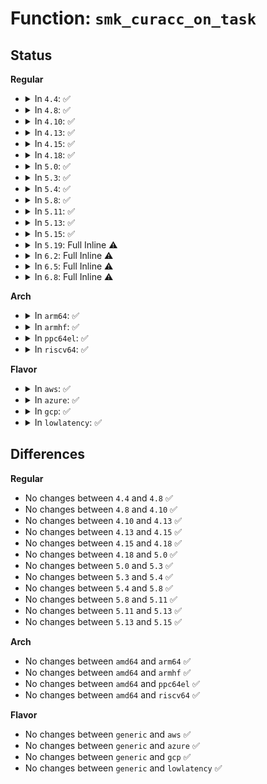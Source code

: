 # Function: <code>smk_curacc_on_task</code>

## Status
<b>Regular</b>
<ul>
<li>
<details>
<summary>In <code>4.4</code>: ✅</summary>

```c
int smk_curacc_on_task(struct task_struct *p, int access, const char *caller);
```

**Collision:** Unique Static

**Inline:** No

**Transformation:** False

**Instances:**

```
In security/smack/smack_lsm.c (ffffffff8135eee0)
Location: security/smack/smack_lsm.c:2090
Inline: False
Direct callers:
  - security/smack/smack_lsm.c:smack_task_movememory
  - security/smack/smack_lsm.c:smack_task_getscheduler
  - security/smack/smack_lsm.c:smack_task_setscheduler
  - security/smack/smack_lsm.c:smack_task_getioprio
  - security/smack/smack_lsm.c:smack_task_setioprio
  - security/smack/smack_lsm.c:smack_task_setnice
  - security/smack/smack_lsm.c:smack_task_getsid
  - security/smack/smack_lsm.c:smack_task_getpgid
  - security/smack/smack_lsm.c:smack_task_setpgid
```
**Symbols:**

```
ffffffff8135eee0-ffffffff8135ef64: smk_curacc_on_task (STB_LOCAL)
```
</details>
</li>
<li>
<details>
<summary>In <code>4.8</code>: ✅</summary>

```c
int smk_curacc_on_task(struct task_struct *p, int access, const char *caller);
```

**Collision:** Unique Static

**Inline:** No

**Transformation:** False

**Instances:**

```
In security/smack/smack_lsm.c (ffffffff813953f0)
Location: security/smack/smack_lsm.c:2106
Inline: False
Direct callers:
  - security/smack/smack_lsm.c:smack_task_movememory
  - security/smack/smack_lsm.c:smack_task_getscheduler
  - security/smack/smack_lsm.c:smack_task_setscheduler
  - security/smack/smack_lsm.c:smack_task_getioprio
  - security/smack/smack_lsm.c:smack_task_setioprio
  - security/smack/smack_lsm.c:smack_task_setnice
  - security/smack/smack_lsm.c:smack_task_getsid
  - security/smack/smack_lsm.c:smack_task_getpgid
  - security/smack/smack_lsm.c:smack_task_setpgid
```
**Symbols:**

```
ffffffff813953f0-ffffffff81395474: smk_curacc_on_task (STB_LOCAL)
```
</details>
</li>
<li>
<details>
<summary>In <code>4.10</code>: ✅</summary>

```c
int smk_curacc_on_task(struct task_struct *p, int access, const char *caller);
```

**Collision:** Unique Static

**Inline:** No

**Transformation:** False

**Instances:**

```
In security/smack/smack_lsm.c (ffffffff813abb80)
Location: security/smack/smack_lsm.c:2097
Inline: False
Direct callers:
  - security/smack/smack_lsm.c:smack_task_movememory
  - security/smack/smack_lsm.c:smack_task_getscheduler
  - security/smack/smack_lsm.c:smack_task_setscheduler
  - security/smack/smack_lsm.c:smack_task_getioprio
  - security/smack/smack_lsm.c:smack_task_setioprio
  - security/smack/smack_lsm.c:smack_task_setnice
  - security/smack/smack_lsm.c:smack_task_getsid
  - security/smack/smack_lsm.c:smack_task_getpgid
  - security/smack/smack_lsm.c:smack_task_setpgid
```
**Symbols:**

```
ffffffff813abb80-ffffffff813abc04: smk_curacc_on_task (STB_LOCAL)
```
</details>
</li>
<li>
<details>
<summary>In <code>4.13</code>: ✅</summary>

```c
int smk_curacc_on_task(struct task_struct *p, int access, const char *caller);
```

**Collision:** Unique Static

**Inline:** No

**Transformation:** False

**Instances:**

```
In security/smack/smack_lsm.c (ffffffff813c3ba0)
Location: security/smack/smack_lsm.c:2023
Inline: False
Direct callers:
  - security/smack/smack_lsm.c:smack_task_movememory
  - security/smack/smack_lsm.c:smack_task_getscheduler
  - security/smack/smack_lsm.c:smack_task_setscheduler
  - security/smack/smack_lsm.c:smack_task_getioprio
  - security/smack/smack_lsm.c:smack_task_setioprio
  - security/smack/smack_lsm.c:smack_task_setnice
  - security/smack/smack_lsm.c:smack_task_getsid
  - security/smack/smack_lsm.c:smack_task_getpgid
  - security/smack/smack_lsm.c:smack_task_setpgid
```
**Symbols:**

```
ffffffff813c3ba0-ffffffff813c3c2c: smk_curacc_on_task (STB_LOCAL)
```
</details>
</li>
<li>
<details>
<summary>In <code>4.15</code>: ✅</summary>

```c
int smk_curacc_on_task(struct task_struct *p, int access, const char *caller);
```

**Collision:** Unique Static

**Inline:** No

**Transformation:** False

**Instances:**

```
In security/smack/smack_lsm.c (ffffffff813e9ef0)
Location: security/smack/smack_lsm.c:1992
Inline: False
Direct callers:
  - security/smack/smack_lsm.c:smack_task_movememory
  - security/smack/smack_lsm.c:smack_task_getscheduler
  - security/smack/smack_lsm.c:smack_task_setscheduler
  - security/smack/smack_lsm.c:smack_task_getioprio
  - security/smack/smack_lsm.c:smack_task_setioprio
  - security/smack/smack_lsm.c:smack_task_setnice
  - security/smack/smack_lsm.c:smack_task_getsid
  - security/smack/smack_lsm.c:smack_task_getpgid
  - security/smack/smack_lsm.c:smack_task_setpgid
```
**Symbols:**

```
ffffffff813e9ef0-ffffffff813e9f7c: smk_curacc_on_task (STB_LOCAL)
```
</details>
</li>
<li>
<details>
<summary>In <code>4.18</code>: ✅</summary>

```c
int smk_curacc_on_task(struct task_struct *p, int access, const char *caller);
```

**Collision:** Unique Static

**Inline:** No

**Transformation:** False

**Instances:**

```
In security/smack/smack_lsm.c (ffffffff8141ad60)
Location: security/smack/smack_lsm.c:2111
Inline: False
Direct callers:
  - security/smack/smack_lsm.c:smack_task_movememory
  - security/smack/smack_lsm.c:smack_task_getscheduler
  - security/smack/smack_lsm.c:smack_task_setscheduler
  - security/smack/smack_lsm.c:smack_task_getioprio
  - security/smack/smack_lsm.c:smack_task_setioprio
  - security/smack/smack_lsm.c:smack_task_setnice
  - security/smack/smack_lsm.c:smack_task_getsid
  - security/smack/smack_lsm.c:smack_task_getpgid
  - security/smack/smack_lsm.c:smack_task_setpgid
```
**Symbols:**

```
ffffffff8141ad60-ffffffff8141ade4: smk_curacc_on_task (STB_LOCAL)
```
</details>
</li>
<li>
<details>
<summary>In <code>5.0</code>: ✅</summary>

```c
int smk_curacc_on_task(struct task_struct *p, int access, const char *caller);
```

**Collision:** Unique Static

**Inline:** No

**Transformation:** False

**Instances:**

```
In security/smack/smack_lsm.c (ffffffff81436e40)
Location: security/smack/smack_lsm.c:1956
Inline: False
Direct callers:
  - security/smack/smack_lsm.c:smack_task_movememory
  - security/smack/smack_lsm.c:smack_task_getscheduler
  - security/smack/smack_lsm.c:smack_task_setscheduler
  - security/smack/smack_lsm.c:smack_task_getioprio
  - security/smack/smack_lsm.c:smack_task_setioprio
  - security/smack/smack_lsm.c:smack_task_setnice
  - security/smack/smack_lsm.c:smack_task_getsid
  - security/smack/smack_lsm.c:smack_task_getpgid
  - security/smack/smack_lsm.c:smack_task_setpgid
```
**Symbols:**

```
ffffffff81436e40-ffffffff81436ecc: smk_curacc_on_task (STB_LOCAL)
```
</details>
</li>
<li>
<details>
<summary>In <code>5.3</code>: ✅</summary>

```c
int smk_curacc_on_task(struct task_struct *p, int access, const char *caller);
```

**Collision:** Unique Static

**Inline:** No

**Transformation:** False

**Instances:**

```
In security/smack/smack_lsm.c (ffffffff81464f40)
Location: security/smack/smack_lsm.c:2043
Inline: False
Direct callers:
  - security/smack/smack_lsm.c:smack_task_movememory
  - security/smack/smack_lsm.c:smack_task_getscheduler
  - security/smack/smack_lsm.c:smack_task_setscheduler
  - security/smack/smack_lsm.c:smack_task_getioprio
  - security/smack/smack_lsm.c:smack_task_setioprio
  - security/smack/smack_lsm.c:smack_task_setnice
  - security/smack/smack_lsm.c:smack_task_getsid
  - security/smack/smack_lsm.c:smack_task_getpgid
  - security/smack/smack_lsm.c:smack_task_setpgid
```
**Symbols:**

```
ffffffff81464f40-ffffffff81464fc8: smk_curacc_on_task (STB_LOCAL)
```
</details>
</li>
<li>
<details>
<summary>In <code>5.4</code>: ✅</summary>

```c
int smk_curacc_on_task(struct task_struct *p, int access, const char *caller);
```

**Collision:** Unique Static

**Inline:** No

**Transformation:** False

**Instances:**

```
In security/smack/smack_lsm.c (ffffffff8147ed10)
Location: security/smack/smack_lsm.c:2042
Inline: False
Direct callers:
  - security/smack/smack_lsm.c:smack_task_movememory
  - security/smack/smack_lsm.c:smack_task_getscheduler
  - security/smack/smack_lsm.c:smack_task_setscheduler
  - security/smack/smack_lsm.c:smack_task_getioprio
  - security/smack/smack_lsm.c:smack_task_setioprio
  - security/smack/smack_lsm.c:smack_task_setnice
  - security/smack/smack_lsm.c:smack_task_getsid
  - security/smack/smack_lsm.c:smack_task_getpgid
  - security/smack/smack_lsm.c:smack_task_setpgid
```
**Symbols:**

```
ffffffff8147ed10-ffffffff8147ed98: smk_curacc_on_task (STB_LOCAL)
```
</details>
</li>
<li>
<details>
<summary>In <code>5.8</code>: ✅</summary>

```c
int smk_curacc_on_task(struct task_struct *p, int access, const char *caller);
```

**Collision:** Unique Static

**Inline:** No

**Transformation:** False

**Instances:**

```
In security/smack/smack_lsm.c (ffffffff814d4370)
Location: security/smack/smack_lsm.c:2030
Inline: False
Direct callers:
  - security/smack/smack_lsm.c:smack_task_movememory
  - security/smack/smack_lsm.c:smack_task_getscheduler
  - security/smack/smack_lsm.c:smack_task_setscheduler
  - security/smack/smack_lsm.c:smack_task_getioprio
  - security/smack/smack_lsm.c:smack_task_setioprio
  - security/smack/smack_lsm.c:smack_task_setnice
  - security/smack/smack_lsm.c:smack_task_getsid
  - security/smack/smack_lsm.c:smack_task_getpgid
  - security/smack/smack_lsm.c:smack_task_setpgid
```
**Symbols:**

```
ffffffff814d4370-ffffffff814d43f8: smk_curacc_on_task (STB_LOCAL)
```
</details>
</li>
<li>
<details>
<summary>In <code>5.11</code>: ✅</summary>

```c
int smk_curacc_on_task(struct task_struct *p, int access, const char *caller);
```

**Collision:** Unique Static

**Inline:** No

**Transformation:** False

**Instances:**

```
In security/smack/smack_lsm.c (ffffffff814f1840)
Location: security/smack/smack_lsm.c:2030
Inline: False
Direct callers:
  - security/smack/smack_lsm.c:smack_task_movememory
  - security/smack/smack_lsm.c:smack_task_getscheduler
  - security/smack/smack_lsm.c:smack_task_setscheduler
  - security/smack/smack_lsm.c:smack_task_getioprio
  - security/smack/smack_lsm.c:smack_task_setioprio
  - security/smack/smack_lsm.c:smack_task_setnice
  - security/smack/smack_lsm.c:smack_task_getsid
  - security/smack/smack_lsm.c:smack_task_getpgid
  - security/smack/smack_lsm.c:smack_task_setpgid
```
**Symbols:**

```
ffffffff814f1840-ffffffff814f18eb: smk_curacc_on_task (STB_LOCAL)
```
</details>
</li>
<li>
<details>
<summary>In <code>5.13</code>: ✅</summary>

```c
int smk_curacc_on_task(struct task_struct *p, int access, const char *caller);
```

**Collision:** Unique Static

**Inline:** No

**Transformation:** False

**Instances:**

```
In security/smack/smack_lsm.c (ffffffff814f84e0)
Location: security/smack/smack_lsm.c:2015
Inline: False
Direct callers:
  - security/smack/smack_lsm.c:smack_task_movememory
  - security/smack/smack_lsm.c:smack_task_getscheduler
  - security/smack/smack_lsm.c:smack_task_setscheduler
  - security/smack/smack_lsm.c:smack_task_getioprio
  - security/smack/smack_lsm.c:smack_task_setioprio
  - security/smack/smack_lsm.c:smack_task_setnice
  - security/smack/smack_lsm.c:smack_task_getsid
  - security/smack/smack_lsm.c:smack_task_getpgid
  - security/smack/smack_lsm.c:smack_task_setpgid
```
**Symbols:**

```
ffffffff814f84e0-ffffffff814f858b: smk_curacc_on_task (STB_LOCAL)
```
</details>
</li>
<li>
<details>
<summary>In <code>5.15</code>: ✅</summary>

```c
int smk_curacc_on_task(struct task_struct *p, int access, const char *caller);
```

**Collision:** Unique Static

**Inline:** No

**Transformation:** False

**Instances:**

```
In security/smack/smack_lsm.c (ffffffff815530d0)
Location: security/smack/smack_lsm.c:2015
Inline: False
Direct callers:
  - security/smack/smack_lsm.c:smack_task_movememory
  - security/smack/smack_lsm.c:smack_task_getscheduler
  - security/smack/smack_lsm.c:smack_task_setscheduler
  - security/smack/smack_lsm.c:smack_task_getioprio
  - security/smack/smack_lsm.c:smack_task_setioprio
  - security/smack/smack_lsm.c:smack_task_setnice
  - security/smack/smack_lsm.c:smack_task_getsid
  - security/smack/smack_lsm.c:smack_task_getpgid
  - security/smack/smack_lsm.c:smack_task_setpgid
```
**Symbols:**

```
ffffffff815530d0-ffffffff8155317b: smk_curacc_on_task (STB_LOCAL)
```
</details>
</li>
<li>
<details>
<summary>In <code>5.19</code>: Full Inline ⚠️</summary>

**Collision:** Unique Static

**Inline:** Full

**Transformation:** False

**Instances:**

```
In security/smack/smack_lsm.c (ffffffff815ed350)
Location: security/smack/smack_lsm.c:2022
Inline: True
Inline callers:
  - security/smack/smack_lsm.c:smack_task_movememory
  - security/smack/smack_lsm.c:smack_task_getscheduler
  - security/smack/smack_lsm.c:smack_task_setscheduler
  - security/smack/smack_lsm.c:smack_task_getioprio
  - security/smack/smack_lsm.c:smack_task_setioprio
  - security/smack/smack_lsm.c:smack_task_setnice
  - security/smack/smack_lsm.c:smack_task_getsid
  - security/smack/smack_lsm.c:smack_task_getpgid
  - security/smack/smack_lsm.c:smack_task_setpgid
```
</details>
</li>
<li>
<details>
<summary>In <code>6.2</code>: Full Inline ⚠️</summary>

**Collision:** Unique Static

**Inline:** Full

**Transformation:** False

**Instances:**

```
In security/smack/smack_lsm.c (ffffffff8169d470)
Location: security/smack/smack_lsm.c:2082
Inline: True
Inline callers:
  - security/smack/smack_lsm.c:smack_task_movememory
  - security/smack/smack_lsm.c:smack_task_getscheduler
  - security/smack/smack_lsm.c:smack_task_setscheduler
  - security/smack/smack_lsm.c:smack_task_getioprio
  - security/smack/smack_lsm.c:smack_task_setioprio
  - security/smack/smack_lsm.c:smack_task_setnice
  - security/smack/smack_lsm.c:smack_task_getsid
  - security/smack/smack_lsm.c:smack_task_getpgid
  - security/smack/smack_lsm.c:smack_task_setpgid
```
</details>
</li>
<li>
<details>
<summary>In <code>6.5</code>: Full Inline ⚠️</summary>

**Collision:** Unique Static

**Inline:** Full

**Transformation:** False

**Instances:**

```
In security/smack/smack_lsm.c (ffffffff816d5e10)
Location: security/smack/smack_lsm.c:2145
Inline: True
Inline callers:
  - security/smack/smack_lsm.c:smack_task_movememory
  - security/smack/smack_lsm.c:smack_task_getscheduler
  - security/smack/smack_lsm.c:smack_task_setscheduler
  - security/smack/smack_lsm.c:smack_task_getioprio
  - security/smack/smack_lsm.c:smack_task_setioprio
  - security/smack/smack_lsm.c:smack_task_setnice
  - security/smack/smack_lsm.c:smack_task_getsid
  - security/smack/smack_lsm.c:smack_task_getpgid
  - security/smack/smack_lsm.c:smack_task_setpgid
```
</details>
</li>
<li>
<details>
<summary>In <code>6.8</code>: Full Inline ⚠️</summary>

**Collision:** Unique Static

**Inline:** Full

**Transformation:** False

**Instances:**

```
In security/smack/smack_lsm.c (ffffffff817126b0)
Location: security/smack/smack_lsm.c:2201
Inline: True
Inline callers:
  - security/smack/smack_lsm.c:smack_task_movememory
  - security/smack/smack_lsm.c:smack_task_getscheduler
  - security/smack/smack_lsm.c:smack_task_setscheduler
  - security/smack/smack_lsm.c:smack_task_getioprio
  - security/smack/smack_lsm.c:smack_task_setioprio
  - security/smack/smack_lsm.c:smack_task_setnice
  - security/smack/smack_lsm.c:smack_task_getsid
  - security/smack/smack_lsm.c:smack_task_getpgid
  - security/smack/smack_lsm.c:smack_task_setpgid
```
</details>
</li>
</ul>
<b>Arch</b>
<ul>
<li>
<details>
<summary>In <code>arm64</code>: ✅</summary>

```c
int smk_curacc_on_task(struct task_struct *p, int access, const char *caller);
```

**Collision:** Unique Static

**Inline:** No

**Transformation:** False

**Instances:**

```
In security/smack/smack_lsm.c (ffff8000105703c8)
Location: security/smack/smack_lsm.c:2042
Inline: False
Direct callers:
  - security/smack/smack_lsm.c:smack_task_movememory
  - security/smack/smack_lsm.c:smack_task_getscheduler
  - security/smack/smack_lsm.c:smack_task_setscheduler
  - security/smack/smack_lsm.c:smack_task_getioprio
  - security/smack/smack_lsm.c:smack_task_setioprio
  - security/smack/smack_lsm.c:smack_task_setnice
  - security/smack/smack_lsm.c:smack_task_getsid
  - security/smack/smack_lsm.c:smack_task_getpgid
  - security/smack/smack_lsm.c:smack_task_setpgid
```
**Symbols:**

```
ffff8000105703c8-ffff800010570460: smk_curacc_on_task (STB_LOCAL)
```
</details>
</li>
<li>
<details>
<summary>In <code>armhf</code>: ✅</summary>

```c
int smk_curacc_on_task(struct task_struct *p, int access, const char *caller);
```

**Collision:** Unique Static

**Inline:** No

**Transformation:** False

**Instances:**

```
In security/smack/smack_lsm.c (c0723998)
Location: security/smack/smack_lsm.c:2042
Inline: False
Direct callers:
  - security/smack/smack_lsm.c:smack_task_movememory
  - security/smack/smack_lsm.c:smack_task_getscheduler
  - security/smack/smack_lsm.c:smack_task_setscheduler
  - security/smack/smack_lsm.c:smack_task_getioprio
  - security/smack/smack_lsm.c:smack_task_setioprio
  - security/smack/smack_lsm.c:smack_task_setnice
  - security/smack/smack_lsm.c:smack_task_getsid
  - security/smack/smack_lsm.c:smack_task_getpgid
  - security/smack/smack_lsm.c:smack_task_setpgid
```
**Symbols:**

```
c0723998-c0723a3c: smk_curacc_on_task (STB_LOCAL)
```
</details>
</li>
<li>
<details>
<summary>In <code>ppc64el</code>: ✅</summary>

```c
int smk_curacc_on_task(struct task_struct *p, int access, const char *caller);
```

**Collision:** Unique Static

**Inline:** No

**Transformation:** False

**Instances:**

```
In security/smack/smack_lsm.c (c0000000006d6ae0)
Location: security/smack/smack_lsm.c:2042
Inline: False
Direct callers:
  - security/smack/smack_lsm.c:smack_task_movememory
  - security/smack/smack_lsm.c:smack_task_getscheduler
  - security/smack/smack_lsm.c:smack_task_setscheduler
  - security/smack/smack_lsm.c:smack_task_getioprio
  - security/smack/smack_lsm.c:smack_task_setioprio
  - security/smack/smack_lsm.c:smack_task_setnice
  - security/smack/smack_lsm.c:smack_task_getsid
  - security/smack/smack_lsm.c:smack_task_getpgid
  - security/smack/smack_lsm.c:smack_task_setpgid
```
**Symbols:**

```
c0000000006d6ae0-c0000000006d6b88: smk_curacc_on_task (STB_LOCAL)
```
</details>
</li>
<li>
<details>
<summary>In <code>riscv64</code>: ✅</summary>

```c
int smk_curacc_on_task(struct task_struct *p, int access, const char *caller);
```

**Collision:** Unique Static

**Inline:** No

**Transformation:** False

**Instances:**

```
In security/smack/smack_lsm.c (ffffffe0003c3146)
Location: security/smack/smack_lsm.c:2042
Inline: False
Direct callers:
  - security/smack/smack_lsm.c:smack_task_movememory
  - security/smack/smack_lsm.c:smack_task_getscheduler
  - security/smack/smack_lsm.c:smack_task_setscheduler
  - security/smack/smack_lsm.c:smack_task_getioprio
  - security/smack/smack_lsm.c:smack_task_setioprio
  - security/smack/smack_lsm.c:smack_task_setnice
  - security/smack/smack_lsm.c:smack_task_getsid
  - security/smack/smack_lsm.c:smack_task_getpgid
  - security/smack/smack_lsm.c:smack_task_setpgid
```
**Symbols:**

```
ffffffe0003c3146-ffffffe0003c31b8: smk_curacc_on_task (STB_LOCAL)
```
</details>
</li>
</ul>
<b>Flavor</b>
<ul>
<li>
<details>
<summary>In <code>aws</code>: ✅</summary>

```c
int smk_curacc_on_task(struct task_struct *p, int access, const char *caller);
```

**Collision:** Unique Static

**Inline:** No

**Transformation:** False

**Instances:**

```
In security/smack/smack_lsm.c (ffffffff814772f0)
Location: security/smack/smack_lsm.c:2042
Inline: False
Direct callers:
  - security/smack/smack_lsm.c:smack_task_movememory
  - security/smack/smack_lsm.c:smack_task_getscheduler
  - security/smack/smack_lsm.c:smack_task_setscheduler
  - security/smack/smack_lsm.c:smack_task_getioprio
  - security/smack/smack_lsm.c:smack_task_setioprio
  - security/smack/smack_lsm.c:smack_task_setnice
  - security/smack/smack_lsm.c:smack_task_getsid
  - security/smack/smack_lsm.c:smack_task_getpgid
  - security/smack/smack_lsm.c:smack_task_setpgid
```
**Symbols:**

```
ffffffff814772f0-ffffffff81477378: smk_curacc_on_task (STB_LOCAL)
```
</details>
</li>
<li>
<details>
<summary>In <code>azure</code>: ✅</summary>

```c
int smk_curacc_on_task(struct task_struct *p, int access, const char *caller);
```

**Collision:** Unique Static

**Inline:** No

**Transformation:** False

**Instances:**

```
In security/smack/smack_lsm.c (ffffffff81467d10)
Location: security/smack/smack_lsm.c:2042
Inline: False
Direct callers:
  - security/smack/smack_lsm.c:smack_task_movememory
  - security/smack/smack_lsm.c:smack_task_getscheduler
  - security/smack/smack_lsm.c:smack_task_setscheduler
  - security/smack/smack_lsm.c:smack_task_getioprio
  - security/smack/smack_lsm.c:smack_task_setioprio
  - security/smack/smack_lsm.c:smack_task_setnice
  - security/smack/smack_lsm.c:smack_task_getsid
  - security/smack/smack_lsm.c:smack_task_getpgid
  - security/smack/smack_lsm.c:smack_task_setpgid
```
**Symbols:**

```
ffffffff81467d10-ffffffff81467d98: smk_curacc_on_task (STB_LOCAL)
```
</details>
</li>
<li>
<details>
<summary>In <code>gcp</code>: ✅</summary>

```c
int smk_curacc_on_task(struct task_struct *p, int access, const char *caller);
```

**Collision:** Unique Static

**Inline:** No

**Transformation:** False

**Instances:**

```
In security/smack/smack_lsm.c (ffffffff81473390)
Location: security/smack/smack_lsm.c:2042
Inline: False
Direct callers:
  - security/smack/smack_lsm.c:smack_task_movememory
  - security/smack/smack_lsm.c:smack_task_getscheduler
  - security/smack/smack_lsm.c:smack_task_setscheduler
  - security/smack/smack_lsm.c:smack_task_getioprio
  - security/smack/smack_lsm.c:smack_task_setioprio
  - security/smack/smack_lsm.c:smack_task_setnice
  - security/smack/smack_lsm.c:smack_task_getsid
  - security/smack/smack_lsm.c:smack_task_getpgid
  - security/smack/smack_lsm.c:smack_task_setpgid
```
**Symbols:**

```
ffffffff81473390-ffffffff81473418: smk_curacc_on_task (STB_LOCAL)
```
</details>
</li>
<li>
<details>
<summary>In <code>lowlatency</code>: ✅</summary>

```c
int smk_curacc_on_task(struct task_struct *p, int access, const char *caller);
```

**Collision:** Unique Static

**Inline:** No

**Transformation:** False

**Instances:**

```
In security/smack/smack_lsm.c (ffffffff8148ac80)
Location: security/smack/smack_lsm.c:2042
Inline: False
Direct callers:
  - security/smack/smack_lsm.c:smack_task_movememory
  - security/smack/smack_lsm.c:smack_task_getscheduler
  - security/smack/smack_lsm.c:smack_task_setscheduler
  - security/smack/smack_lsm.c:smack_task_getioprio
  - security/smack/smack_lsm.c:smack_task_setioprio
  - security/smack/smack_lsm.c:smack_task_setnice
  - security/smack/smack_lsm.c:smack_task_getsid
  - security/smack/smack_lsm.c:smack_task_getpgid
  - security/smack/smack_lsm.c:smack_task_setpgid
```
**Symbols:**

```
ffffffff8148ac80-ffffffff8148ad30: smk_curacc_on_task (STB_LOCAL)
```
</details>
</li>
</ul>

## Differences
<b>Regular</b>
<ul>
<li>
No changes between <code>4.4</code> and <code>4.8</code> ✅
</li>
<li>
No changes between <code>4.8</code> and <code>4.10</code> ✅
</li>
<li>
No changes between <code>4.10</code> and <code>4.13</code> ✅
</li>
<li>
No changes between <code>4.13</code> and <code>4.15</code> ✅
</li>
<li>
No changes between <code>4.15</code> and <code>4.18</code> ✅
</li>
<li>
No changes between <code>4.18</code> and <code>5.0</code> ✅
</li>
<li>
No changes between <code>5.0</code> and <code>5.3</code> ✅
</li>
<li>
No changes between <code>5.3</code> and <code>5.4</code> ✅
</li>
<li>
No changes between <code>5.4</code> and <code>5.8</code> ✅
</li>
<li>
No changes between <code>5.8</code> and <code>5.11</code> ✅
</li>
<li>
No changes between <code>5.11</code> and <code>5.13</code> ✅
</li>
<li>
No changes between <code>5.13</code> and <code>5.15</code> ✅
</li>
</ul>
<b>Arch</b>
<ul>
<li>
No changes between <code>amd64</code> and <code>arm64</code> ✅
</li>
<li>
No changes between <code>amd64</code> and <code>armhf</code> ✅
</li>
<li>
No changes between <code>amd64</code> and <code>ppc64el</code> ✅
</li>
<li>
No changes between <code>amd64</code> and <code>riscv64</code> ✅
</li>
</ul>
<b>Flavor</b>
<ul>
<li>
No changes between <code>generic</code> and <code>aws</code> ✅
</li>
<li>
No changes between <code>generic</code> and <code>azure</code> ✅
</li>
<li>
No changes between <code>generic</code> and <code>gcp</code> ✅
</li>
<li>
No changes between <code>generic</code> and <code>lowlatency</code> ✅
</li>
</ul>
